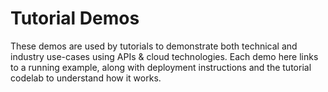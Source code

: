 # Tutorial Demos
These demos are used by tutorials to demonstrate both technical and industry use-cases using APIs & cloud technologies.  Each demo here links to a running example, along with deployment instructions and the tutorial codelab to understand how it works.